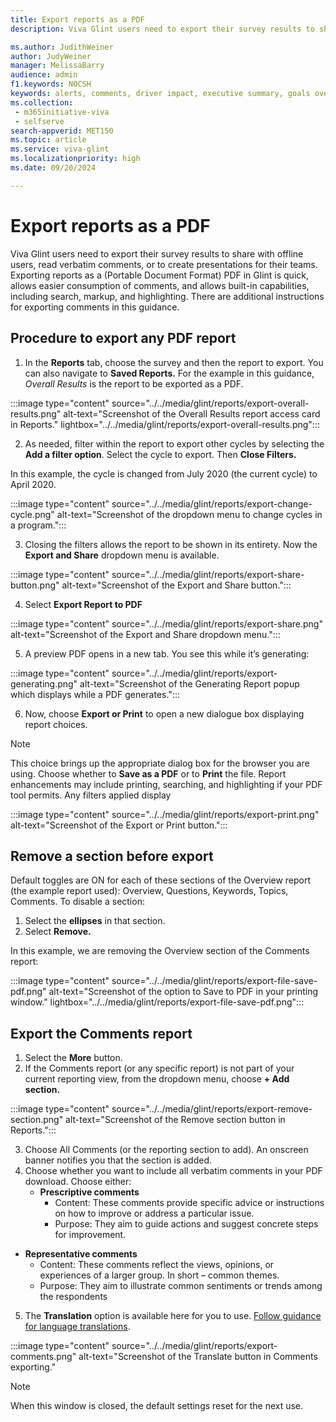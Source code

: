 ```yaml
---
title: Export reports as a PDF
description: Viva Glint users need to export their survey results to share with offline users, read verbatim comments, or to create presentations for their teams. Exporting reports as a PDF in Glint is quick, allows easy consumption of comments.

ms.author: JudithWeiner
author: JudyWeiner
manager: MelissaBarry
audience: admin
f1.keywords: NOCSH
keywords: alerts, comments, driver impact, executive summary, goals overview, heat map, overall results, manager report, response rate, team summary, report access level, add report sections, delete report sections,
ms.collection: 
 - m365initiative-viva
 - selfserve
search-appverid: MET150
ms.topic: article
ms.service: viva-glint
ms.localizationpriority: high
ms.date: 09/20/2024

---
```


# Export reports as a PDF

Viva Glint users need to export their survey results to share with offline users, read verbatim comments, or to create presentations for their teams. Exporting reports as a (Portable Document Format) PDF in Glint is quick, allows easier consumption of comments, and allows built-in capabilities, including search, markup, and highlighting.
There are additional instructions for exporting comments in this guidance.

## Procedure to export any PDF report

1. In the **Reports** tab, choose the survey and then the report to export. You can also navigate to **Saved Reports.**  For the example in this guidance, *Overall Results* is the report to be exported as a PDF.

:::image type="content" source="../../media/glint/reports/export-overall-results.png" alt-text="Screenshot of the Overall Results report access card in Reports." lightbox="../../media/glint/reports/export-overall-results.png":::

2. As needed, filter within the report to export other cycles by selecting the **Add a filter option**. Select the cycle to export. Then **Close Filters.**

In this example, the cycle is changed from July 2020 (the current cycle) to April 2020. 

:::image type="content" source="../../media/glint/reports/export-change-cycle.png" alt-text="Screenshot of the dropdown menu to change cycles in a program.":::

3. Closing the filters allows the report to be shown in its entirety. Now the **Export and Share** dropdown menu is available.

:::image type="content" source="../../media/glint/reports/export-share-button.png" alt-text="Screenshot of the Export and Share button.":::

4. Select **Export Report to PDF**

:::image type="content" source="../../media/glint/reports/export-share.png" alt-text="Screenshot of the Export and Share dropdown menu.":::

5.	A preview PDF opens in a new tab.  You see this while it’s generating:

:::image type="content" source="../../media/glint/reports/export-generating.png" alt-text="Screenshot of the Generating Report popup which displays while a PDF generates.":::

6.	Now, choose **Export or Print** to open a new dialogue box displaying report choices. 

>[!NOTE]
> This choice brings up the appropriate dialog box for the browser you are using. Choose whether to **Save as a PDF** or to **Print** the file. Report enhancements may include printing, searching, and highlighting if your PDF tool permits.
Any filters applied display

:::image type="content" source="../../media/glint/reports/export-print.png" alt-text="Screenshot of the Export or Print button.":::

## Remove a section before export

Default toggles are ON for each of these sections of the Overview report (the example report used): Overview, Questions, Keywords, Topics, Comments. 
To disable a section:

1.	Select the **ellipses** in that section.
2.	Select **Remove.**

In this example, we are removing the Overview section of the Comments report:

:::image type="content" source="../../media/glint/reports/export-file-save-pdf.png" alt-text="Screenshot of the option to Save to PDF in your printing window." lightbox="../../media/glint/reports/export-file-save-pdf.png":::

## Export the Comments report

1.	Select the **More** button.
2.	If the Comments report (or any specific report) is not part of your current reporting view, from the dropdown menu, choose **+ Add section.**

:::image type="content" source="../../media/glint/reports/export-remove-section.png" alt-text="Screenshot of the Remove section button in Reports.":::

3.	Choose All Comments (or the reporting section to add). An onscreen banner notifies you that the section is added.
4.	Choose whether you want to include all verbatim comments in your PDF download. Choose either:
    - **Prescriptive comments** 
      - Content: These comments provide specific advice or instructions on how to improve or address a particular issue.
      - Purpose: They aim to guide actions and suggest concrete steps for improvement.
   - **Representative comments** 
     -  Content: These comments reflect the views, opinions, or experiences of a larger group. In short – common themes.
     -  Purpose: They aim to illustrate common sentiments or trends among the respondents
5. The **Translation** option is available here for you to use. [Follow guidance for language translations](/viva/glint/setup/language-translations).

:::image type="content" source="../../media/glint/reports/export-comments.png" alt-text="Screenshot of the Translate button in Comments exporting." 

>[!NOTE]
> When this window is closed, the default settings reset for the next use.


